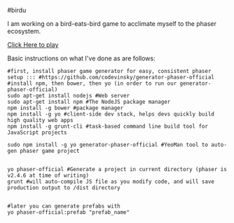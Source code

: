 #birdu

I am working on a bird-eats-bird game to acclimate myself to the phaser ecosystem.

[Click Here to play](http://jtronlabs.github.io/Fishu/dist/index.html)

Basic instructions on what I've done as are follows:


```
#first, install phaser game generator for easy, consistent phaser setup ::: #https://github.com/codevinsky/generator-phaser-official
#install npm, then bower, then yo (in order to run our generator-phaser-official)
sudo apt-get install nodejs #Web server
sudo apt-get install npm #The NodeJS package manager
npm install -g bower #package manager
npm install -g yo #client-side dev stack, helps devs quickly build high quality web apps
npm install -g grunt-cli #task-based command line build tool for JavaScript projects

sudo npm install -g yo generator-phaser-official #YeoMan tool to auto-gen phaser game project


yo phaser-official #Generate a project in current directory (phaser is v2.4.6 at time of writing)
grunt #will auto-compile JS file as you modify code, and will save production output to /dist directory


#later you can generate prefabs with
yo phaser-official:prefab "prefab_name"
```
